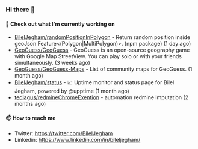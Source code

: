### Hi there 👋

#### 👷 Check out what I'm currently working on

- [BilelJegham/randomPositionInPolygon](https://github.com/BilelJegham/randomPositionInPolygon) - Return random position inside geoJson Feature&lt;(Polygon|MultiPolygon)&gt;. (npm package)  (1 day ago)
- [GeoGuess/GeoGuess](https://github.com/GeoGuess/GeoGuess) - GeoGuess is an open-source geography game with Google Map StreetView. You can play solo or with your friends simultaneously. (3 weeks ago)
- [GeoGuess/GeoGuess-Maps](https://github.com/GeoGuess/GeoGuess-Maps) - List of community maps for GeoGuess. (1 month ago)
- [BilelJegham/status](https://github.com/BilelJegham/status) - 📈 Uptime monitor and status page for Bilel Jegham, powered by @upptime (1 month ago)
- [tediagus/redmineChromeExention](https://github.com/tediagus/redmineChromeExention) - automation redmine imputation (2 months ago)


#### 📫 How to reach me

- Twitter: https://twitter.com/BilelJegham
- Linkedin: https://www.linkedin.com/in/bileljegham/
